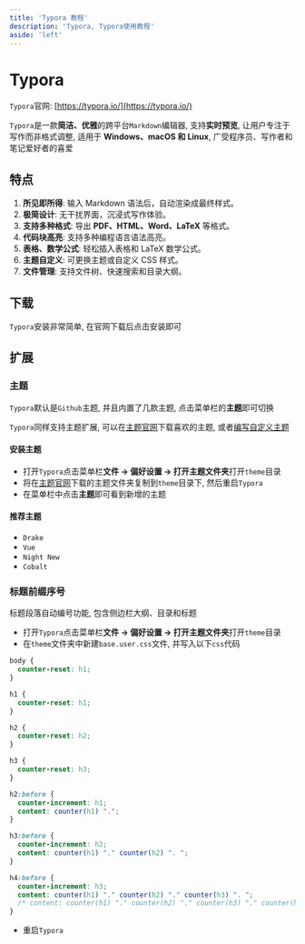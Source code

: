 ```yaml
---
title: 'Typora 教程'
description: 'Typora, Typora使用教程'
aside: 'left'
---
```


# Typora

`Typora`官网: [https://typora.io/](https://typora.io/)

`Typora`是一款**简洁、优雅**的跨平台`Markdown`编辑器, 支持**实时预览**, 让用户专注于写作而非格式调整, 适用于 **Windows、macOS 和 Linux**, 广受程序员、写作者和笔记爱好者的喜爱

## 特点

1. **所见即所得**: 输入 Markdown 语法后，自动渲染成最终样式。
2. **极简设计**: 无干扰界面，沉浸式写作体验。
3. **支持多种格式**: 导出 **PDF、HTML、Word、LaTeX** 等格式。
4. **代码块高亮**: 支持多种编程语言语法高亮。
5. **表格、数学公式**: 轻松插入表格和 LaTeX 数学公式。
6. **主题自定义**: 可更换主题或自定义 CSS 样式。
7. **文件管理**: 支持文件树、快速搜索和目录大纲。

## 下载

`Typora`安装非常简单, 在官网下载后点击安装即可

## 扩展

### 主题

`Typora`默认是`Github`主题, 并且内置了几款主题, 点击菜单栏的**主题**即可切换

`Typora`同样支持主题扩展, 可以在[主题官网](https://theme.typora.io/)下载喜欢的主题, 或者[编写自定义主题](https://theme.typora.io/doc/Write-Custom-Theme/)

#### 安装主题

- 打开`Typora`点击菜单栏**文件 -> 偏好设置 -> 打开主题文件夹**打开`theme`目录
- 将在[主题官网](https://theme.typora.io/)下载的主题文件夹复制到`theme`目录下, 然后重启`Typora`
- 在菜单栏中点击**主题**即可看到新增的主题

#### 推荐主题

- `Drake`
- `Vue`
- `Night New`
- `Cobalt`

### 标题前缀序号

标题段落自动编号功能, 包含侧边栏大纲、目录和标题

- 打开`Typora`点击菜单栏**文件 -> 偏好设置 -> 打开主题文件夹**打开`theme`目录
- 在`theme`文件夹中新建`base.user.css`文件, 并写入以下`css`代码

```css
body {
  counter-reset: h1;
}

h1 {
  counter-reset: h1;
}

h2 {
  counter-reset: h2;
}

h3 {
  counter-reset: h3;
}

h2:before {
  counter-increment: h1;
  content: counter(h1) ".";
}

h3:before {
  counter-increment: h2;
  content: counter(h1) "." counter(h2) ". ";
}

h4:before {
  counter-increment: h3;
  content: counter(h1) "." counter(h2) "." counter(h3) ". ";
  /* content: counter(h1) "." counter(h2) "." counter(h3) "." counter(h4) ". "; */
}
```

- 重启`Typora`
